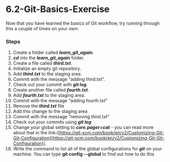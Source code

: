 # 6.2-Git-Basics-Exercise

Now that you have learned the basics of Git workflow, try running through this a couple of times on your own:

### Steps

1. Create a folder called ***learn_git_again***.
2. ***cd*** into the ***learn_git_again*** folder.
3. Create a file called ***third.txt***.
4. Initialize an empty git repository.
5. Add ***third.txt*** to the staging area.
6. Commit with the message “adding third.txt”.
7. Check out your commit with ***git log***.
8. Create another file called ***fourth.txt***.
9. Add ***fourth.txt*** to the staging area.
10. Commit with the message “adding fourth.txt”
11. Remove the ***third.txt*** file
12. Add this change to the staging area
13. Commit with the message “removing third.txt”
14. Check out your commits using ***git log***
15. Change your global setting to ***core.pager=cat*** - you can read more about that in the link:([https://git-scm.com/book/en/v2/Customizing-Git-Git-Configuration](https://git-scm.com/book/en/v2/Customizing-Git-Git-Configuration)).
16. Write the command to list all of the global configurations for ***git*** on your machine. You can type **git config --global** to find out how to do this
